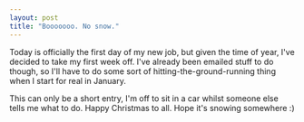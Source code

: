 ```yaml
---
layout: post
title: "Booooooo. No snow."
---
```

Today is officially the first day of my new job, but given the time of year,
I've decided to take my first week off. I've already been emailed stuff to do
though, so I'll have to do some sort of hitting-the-ground-running thing when
I start for real in January.

This can only be a short entry, I'm off to sit in a car whilst someone else
tells me what to do. Happy Christmas to all. Hope it's snowing somewhere :)
